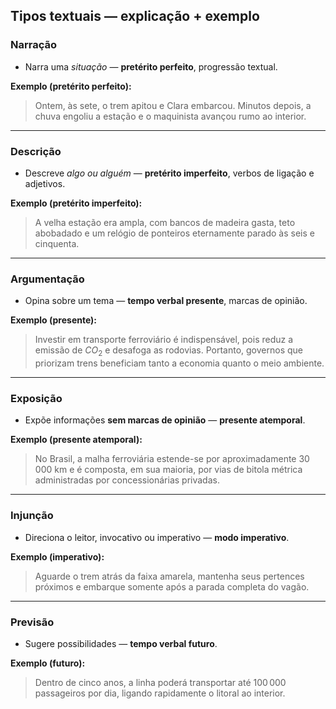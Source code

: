 ## Tipos textuais — explicação + exemplo

### Narração  

- Narra uma *situação* — **pretérito perfeito**, progressão textual.  

**Exemplo (pretérito perfeito):**  
> Ontem, às sete, o trem apitou e Clara embarcou. Minutos depois, a chuva engoliu a estação e o maquinista avançou rumo ao interior.

---

### Descrição  

- Descreve *algo ou alguém* — **pretérito imperfeito**, verbos de ligação e adjetivos.  

**Exemplo (pretérito imperfeito):**  
> A velha estação era ampla, com bancos de madeira gasta, teto abobadado e um relógio de ponteiros eternamente parado às seis e cinquenta.

---

### Argumentação  

- Opina sobre um tema — **tempo verbal presente**, marcas de opinião.  

**Exemplo (presente):**  
> Investir em transporte ferroviário é indispensável, pois reduz a emissão de $CO_2$ e desafoga as rodovias. Portanto, governos que priorizam trens beneficiam tanto a economia quanto o meio ambiente.

---

### Exposição  

- Expõe informações **sem marcas de opinião** — **presente atemporal**.  

**Exemplo (presente atemporal):**  
> No Brasil, a malha ferroviária estende-se por aproximadamente $30\,000\text{ km}$ e é composta, em sua maioria, por vias de bitola métrica administradas por concessionárias privadas.

---

### Injunção  

- Direciona o leitor, invocativo ou imperativo — **modo imperativo**.  

**Exemplo (imperativo):**  
> Aguarde o trem atrás da faixa amarela, mantenha seus pertences próximos e embarque somente após a parada completa do vagão.

---

### Previsão  

- Sugere possibilidades — **tempo verbal futuro**.  

**Exemplo (futuro):**  
> Dentro de cinco anos, a linha poderá transportar até $100\,000$ passageiros por dia, ligando rapidamente o litoral ao interior.
